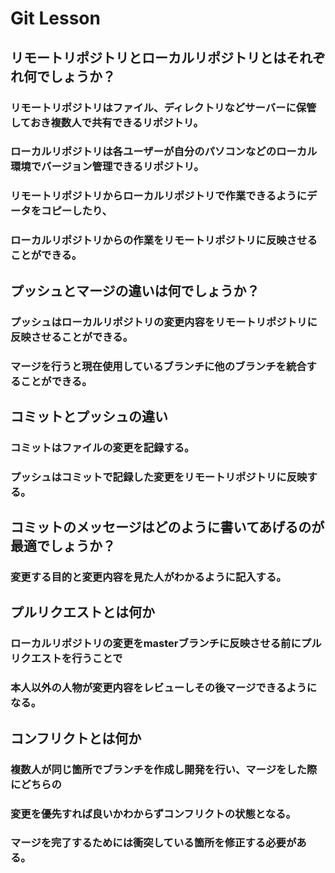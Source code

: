 # Git Lesson

## リモートリポジトリとローカルリポジトリとはそれぞれ何でしょうか？

### リモートリポジトリはファイル、ディレクトリなどサーバーに保管しておき複数人で共有できるリポジトリ。
### ローカルリポジトリは各ユーザーが自分のパソコンなどのローカル環境でバージョン管理できるリポジトリ。
### リモートリポジトリからローカルリポジトリで作業できるようにデータをコピーしたり、
### ローカルリポジトリからの作業をリモートリポジトリに反映させることができる。

## プッシュとマージの違いは何でしょうか？

### プッシュはローカルリポジトリの変更内容をリモートリポジトリに反映させることができる。
### マージを行うと現在使用しているブランチに他のブランチを統合することができる。

## コミットとプッシュの違い

### コミットはファイルの変更を記録する。
### プッシュはコミットで記録した変更をリモートリポジトリに反映する。

## コミットのメッセージはどのように書いてあげるのが最適でしょうか？

### 変更する目的と変更内容を見た人がわかるように記入する。

## プルリクエストとは何か

### ローカルリポジトリの変更をmasterブランチに反映させる前にプルリクエストを行うことで
### 本人以外の人物が変更内容をレビューしその後マージできるようになる。

## コンフリクトとは何か

### 複数人が同じ箇所でブランチを作成し開発を行い、マージをした際にどちらの
### 変更を優先すれば良いかわからずコンフリクトの状態となる。
### マージを完了するためには衝突している箇所を修正する必要がある。